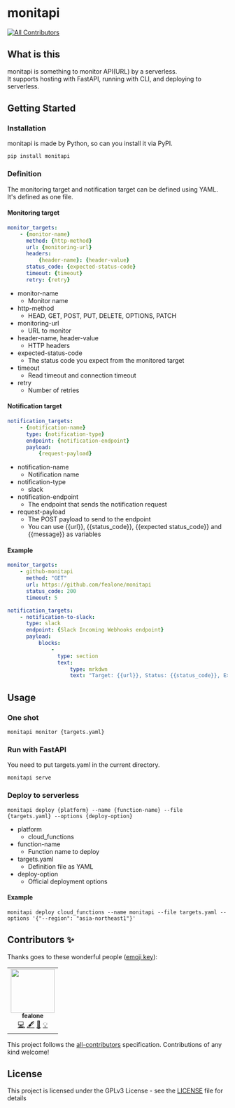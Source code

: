 # monitapi
<!-- ALL-CONTRIBUTORS-BADGE:START - Do not remove or modify this section -->
[![All Contributors](https://img.shields.io/badge/all_contributors-1-orange.svg?style=flat-square)](#contributors-)
<!-- ALL-CONTRIBUTORS-BADGE:END -->

## What is this
monitapi is something to monitor API(URL) by a serverless.  
It supports hosting with FastAPI, running with CLI, and deploying to serverless.

## Getting Started

### Installation
monitapi is made by Python, so can you install it via PyPI.

```shell
pip install monitapi
```

### Definition
The monitoring target and notification target can be defined using YAML.  
It's defined as one file.

#### Monitoring target
```yaml
monitor_targets:
    - {monitor-name}
      method: {http-method}
      url: {monitoring-url}
      headers:
          {header-name}: {header-value}
      status_code: {expected-status-code}
      timeout: {timeout}
      retry: {retry}
```

* monitor-name
    - Monitor name
* http-method
    - HEAD, GET, POST, PUT, DELETE, OPTIONS, PATCH
* monitoring-url
    - URL to monitor
* header-name, header-value
    - HTTP headers
* expected-status-code
    - The status code you expect from the monitored target
* timeout
    - Read timeout and connection timeout
* retry
    - Number of retries

#### Notification target
```yaml
notification_targets:
    - {notification-name}
      type: {notification-type}
      endpoint: {notification-endpoint}
      payload:
          {request-payload}
```

* notification-name
    - Notification name
* notification-type
    - slack
* notification-endpoint
    - The endpoint that sends the notification request
* request-payload
    - The POST payload to send to the endpoint
    - You can use {{url}}, {{status_code}}, {{expected status_code}} and {{message}} as variables

#### Example
```yaml
monitor_targets:
    - github-monitapi
      method: "GET"
      url: https://github.com/fealone/monitapi
      status_code: 200
      timeout: 5

notification_targets:
    - notification-to-slack:
      type: slack
      endpoint: {Slack Incoming Webhooks endpoint}
      payload:
          blocks:
              -
                type: section
                text:
                    type: mrkdwn
                    text: "Target: {{url}}, Status: {{status_code}}, Expect: {{expected_status_code}}, Message: {{message}}"

```

## Usage

### One shot 
```shell
monitapi monitor {targets.yaml}
```

### Run with FastAPI
You need to put targets.yaml in the current directory.

```shell
monitapi serve
```

### Deploy to serverless
```shell
monitapi deploy {platform} --name {function-name} --file {targets.yaml} --options {deploy-option}
```

* platform
    - cloud_functions
* function-name
    - Function name to deploy
* targets.yaml
    - Definition file as YAML
* deploy-option
    - Official deployment options

#### Example
```shell
monitapi deploy cloud_functions --name monitapi --file targets.yaml --options '{"--region": "asia-northeast1"}'
```

## Contributors ✨

Thanks goes to these wonderful people ([emoji key](https://allcontributors.org/docs/en/emoji-key)):

<!-- ALL-CONTRIBUTORS-LIST:START - Do not remove or modify this section -->
<!-- prettier-ignore-start -->
<!-- markdownlint-disable -->
<table>
  <tr>
    <td align="center"><a href="http://lonesec.com"><img src="https://avatars1.githubusercontent.com/u/57695598?v=4" width="100px;" alt=""/><br /><sub><b>fealone</b></sub></a><br /><a href="https://github.com/fealone/monitapi/commits?author=fealone" title="Code">💻</a> <a href="#content-fealone" title="Content">🖋</a> <a href="#design-fealone" title="Design">🎨</a> <a href="#example-fealone" title="Examples">💡</a></td>
  </tr>
</table>

<!-- markdownlint-enable -->
<!-- prettier-ignore-end -->
<!-- ALL-CONTRIBUTORS-LIST:END -->

This project follows the [all-contributors](https://github.com/all-contributors/all-contributors) specification. Contributions of any kind welcome!

## License

This project is licensed under the GPLv3 License - see the [LICENSE](LICENSE) file for details
